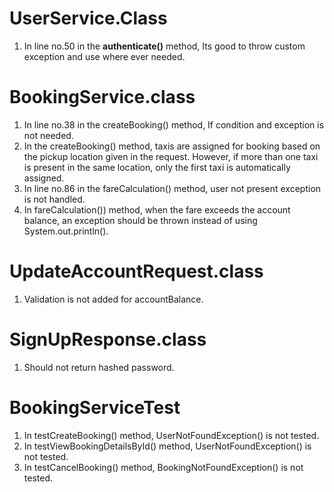 # UserService.Class

1. In line no.50 in the **authenticate()** method, Its good to throw custom exception and use where ever needed.


# BookingService.class

1. In line no.38 in the createBooking() method, If condition and exception is not needed.
2. In the createBooking() method, taxis are assigned for booking based on the pickup location given in the request. However, if more than one taxi is present in the same location, only the first taxi is automatically assigned.
3. In line no.86 in the fareCalculation() method, user not present exception is not handled.
4. In fareCalculation()) method, when the fare exceeds the account balance, an exception should be thrown instead of using System.out.println().

# UpdateAccountRequest.class

1. Validation is not added for accountBalance.

# SignUpResponse.class

1. Should not return hashed password.

# BookingServiceTest

1. In testCreateBooking() method, UserNotFoundException() is not tested.
2. In testViewBookingDetailsById() method, UserNotFoundException() is not tested.
3. In testCancelBooking() method, BookingNotFoundException() is not tested.





